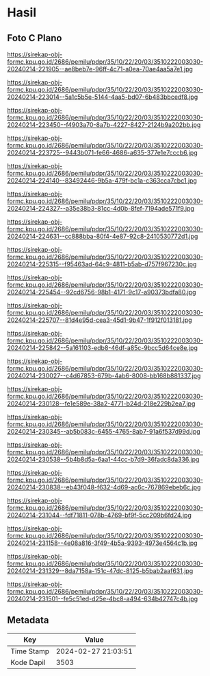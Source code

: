 # Hasil

## Foto C Plano

https://sirekap-obj-formc.kpu.go.id/2686/pemilu/pdpr/35/10/22/20/03/3510222003030-20240214-221905--ae8beb7e-96ff-4c71-a0ea-70ae4aa5a7e1.jpg

https://sirekap-obj-formc.kpu.go.id/2686/pemilu/pdpr/35/10/22/20/03/3510222003030-20240214-223014--5a1c5b5e-5144-4aa5-bd07-6b483bbcedf8.jpg

https://sirekap-obj-formc.kpu.go.id/2686/pemilu/pdpr/35/10/22/20/03/3510222003030-20240214-223450--f4903a70-8a7b-4227-8427-2124b9a202bb.jpg

https://sirekap-obj-formc.kpu.go.id/2686/pemilu/pdpr/35/10/22/20/03/3510222003030-20240214-223725--9443b071-fe66-4686-a635-377e1e7cccb6.jpg

https://sirekap-obj-formc.kpu.go.id/2686/pemilu/pdpr/35/10/22/20/03/3510222003030-20240214-224140--83492446-9b5a-479f-bc1a-c363cca7cbc1.jpg

https://sirekap-obj-formc.kpu.go.id/2686/pemilu/pdpr/35/10/22/20/03/3510222003030-20240214-224327--a35e38b3-81cc-4d0b-8fef-7194ade571f9.jpg

https://sirekap-obj-formc.kpu.go.id/2686/pemilu/pdpr/35/10/22/20/03/3510222003030-20240214-224631--cc888bba-80f4-4e87-92c8-2410530772d1.jpg

https://sirekap-obj-formc.kpu.go.id/2686/pemilu/pdpr/35/10/22/20/03/3510222003030-20240214-225315--f95463ad-64c9-4811-b5ab-d757f967230c.jpg

https://sirekap-obj-formc.kpu.go.id/2686/pemilu/pdpr/35/10/22/20/03/3510222003030-20240214-225454--92cd6756-98b1-4171-9c17-a90373bdfa80.jpg

https://sirekap-obj-formc.kpu.go.id/2686/pemilu/pdpr/35/10/22/20/03/3510222003030-20240214-225707--81d4e95d-cea3-45d1-9b47-1f912f013181.jpg

https://sirekap-obj-formc.kpu.go.id/2686/pemilu/pdpr/35/10/22/20/03/3510222003030-20240214-225842--5a161103-edb8-46df-a85c-9bcc5d64ce8e.jpg

https://sirekap-obj-formc.kpu.go.id/2686/pemilu/pdpr/35/10/22/20/03/3510222003030-20240214-230027--c4d67853-679b-4ab6-8008-bb168b881337.jpg

https://sirekap-obj-formc.kpu.go.id/2686/pemilu/pdpr/35/10/22/20/03/3510222003030-20240214-230128--fe1e589e-38a2-4771-b24d-218e229b2ea7.jpg

https://sirekap-obj-formc.kpu.go.id/2686/pemilu/pdpr/35/10/22/20/03/3510222003030-20240214-230345--ab5b083c-6455-4765-8ab7-91a6f537d99d.jpg

https://sirekap-obj-formc.kpu.go.id/2686/pemilu/pdpr/35/10/22/20/03/3510222003030-20240214-230538--5b4b8d5a-6aa1-44cc-b7d9-36fadc8da336.jpg

https://sirekap-obj-formc.kpu.go.id/2686/pemilu/pdpr/35/10/22/20/03/3510222003030-20240214-230838--eb43f048-f632-4d69-ac6c-767869ebeb6c.jpg

https://sirekap-obj-formc.kpu.go.id/2686/pemilu/pdpr/35/10/22/20/03/3510222003030-20240214-231044--fdf71811-078b-4769-bf9f-5cc209b6fd24.jpg

https://sirekap-obj-formc.kpu.go.id/2686/pemilu/pdpr/35/10/22/20/03/3510222003030-20240214-231158--4e08a816-3f49-4b5a-9393-4973e4564c1b.jpg

https://sirekap-obj-formc.kpu.go.id/2686/pemilu/pdpr/35/10/22/20/03/3510222003030-20240214-231329--8da7158a-151c-47dc-8125-b5bab2aaf631.jpg

https://sirekap-obj-formc.kpu.go.id/2686/pemilu/pdpr/35/10/22/20/03/3510222003030-20240214-231501--fe5c51ed-d25e-4bc8-a494-634b42747c4b.jpg


## Metadata

| Key        | Value               |
| ---------- | ------------------- |
| Time Stamp | 2024-02-27 21:03:51 |
| Kode Dapil | 3503                |



